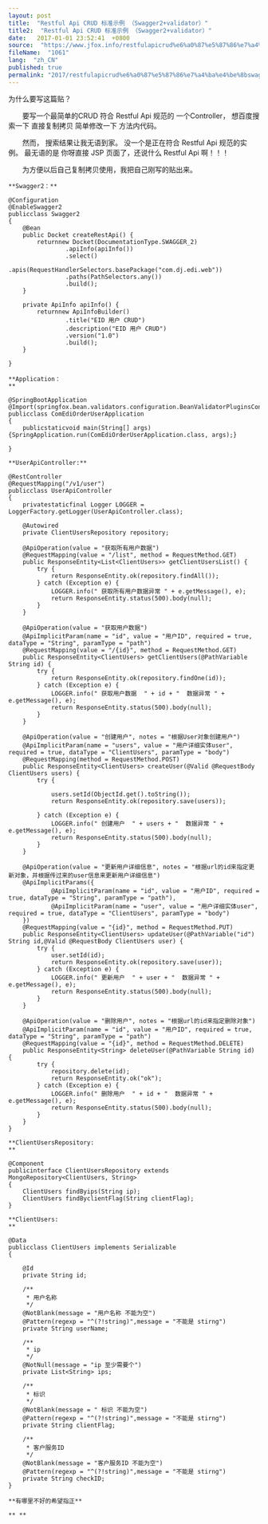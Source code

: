 ```yaml
---
layout: post
title:  "Restful Api CRUD 标准示例 （Swagger2+validator）"
title2:  "Restful Api CRUD 标准示例 （Swagger2+validator）"
date:   2017-01-01 23:52:41  +0800
source:  "https://www.jfox.info/restfulapicrud%e6%a0%87%e5%87%86%e7%a4%ba%e4%be%8bswagger2validator.html"
fileName:  "1061"
lang:  "zh_CN"
published: true
permalink: "2017/restfulapicrud%e6%a0%87%e5%87%86%e7%a4%ba%e4%be%8bswagger2validator.html"
---
```


为什么要写这篇贴？

　　要写一个最简单的CRUD 符合 Restful Api    规范的  一个Controller， 想百度搜索一下 直接复制拷贝 简单修改一下 方法内代码。

　　然而， 搜索结果让我无语到家。 没一个是正在符合 Restful Api 规范的实例。 最无语的是 你呀直接 JSP 页面了，还说什么  Restful Api 啊！！！

　　为方便以后自己复制拷贝使用，我把自己刚写的贴出来。

    **Swagger2：**

    @Configuration
    @EnableSwagger2
    publicclass Swagger2
    {
        @Bean
        public Docket createRestApi() {
            returnnew Docket(DocumentationType.SWAGGER_2)
                    .apiInfo(apiInfo())
                    .select()
                    .apis(RequestHandlerSelectors.basePackage("com.dj.edi.web"))
                    .paths(PathSelectors.any())
                    .build();
        }
    
        private ApiInfo apiInfo() {
            returnnew ApiInfoBuilder()
                    .title("EID 用户 CRUD")
                    .description("EID 用户 CRUD")
                    .version("1.0")
                    .build();
        }
    
    }

    **Application：
    **

    @SpringBootApplication
    @Import(springfox.bean.validators.configuration.BeanValidatorPluginsConfiguration.class)
    publicclass ComEdiOrderUserApplication
    {
        publicstaticvoid main(String[] args) {SpringApplication.run(ComEdiOrderUserApplication.class, args);}
    
    }

    **UserApiController:**

    @RestController
    @RequestMapping("/v1/user")
    publicclass UserApiController
    {
        privatestaticfinal Logger LOGGER = LoggerFactory.getLogger(UserApiController.class);
    
        @Autowired
        private ClientUsersRepository repository;
    
        @ApiOperation(value = "获取所有用户数据")
        @RequestMapping(value = "/list", method = RequestMethod.GET)
        public ResponseEntity<List<ClientUsers>> getClientUsersList() {
            try {
                return ResponseEntity.ok(repository.findAll());
            } catch (Exception e) {
                LOGGER.info(" 获取所有用户数据异常 " + e.getMessage(), e);
                return ResponseEntity.status(500).body(null);
            }
        }
    
        @ApiOperation(value = "获取用户数据")
        @ApiImplicitParam(name = "id", value = "用户ID", required = true, dataType = "String", paramType = "path")
        @RequestMapping(value = "/{id}", method = RequestMethod.GET)
        public ResponseEntity<ClientUsers> getClientUsers(@PathVariable String id) {
            try {
                return ResponseEntity.ok(repository.findOne(id));
            } catch (Exception e) {
                LOGGER.info(" 获取用户数据  " + id + "  数据异常 " + e.getMessage(), e);
                return ResponseEntity.status(500).body(null);
            }
        }
    
        @ApiOperation(value = "创建用户", notes = "根据User对象创建用户")
        @ApiImplicitParam(name = "users", value = "用户详细实体user", required = true, dataType = "ClientUsers", paramType = "body")
        @RequestMapping(method = RequestMethod.POST)
        public ResponseEntity<ClientUsers> createUser(@Valid @RequestBody ClientUsers users) {
            try {
    
                users.setId(ObjectId.get().toString());
                return ResponseEntity.ok(repository.save(users));
    
            } catch (Exception e) {
                LOGGER.info(" 创建用户  " + users + "  数据异常 " + e.getMessage(), e);
                return ResponseEntity.status(500).body(null);
            }
        }
    
        @ApiOperation(value = "更新用户详细信息", notes = "根据url的id来指定更新对象，并根据传过来的user信息来更新用户详细信息")
        @ApiImplicitParams({
                @ApiImplicitParam(name = "id", value = "用户ID", required = true, dataType = "String", paramType = "path"),
                @ApiImplicitParam(name = "user", value = "用户详细实体user", required = true, dataType = "ClientUsers", paramType = "body")
        })
        @RequestMapping(value = "{id}", method = RequestMethod.PUT)
        public ResponseEntity<ClientUsers> updateUser(@PathVariable("id") String id,@Valid @RequestBody ClientUsers user) {
            try {
                user.setId(id);
                return ResponseEntity.ok(repository.save(user));
            } catch (Exception e) {
                LOGGER.info(" 更新用户  " + user + "  数据异常 " + e.getMessage(), e);
                return ResponseEntity.status(500).body(null);
            }
        }
    
        @ApiOperation(value = "删除用户", notes = "根据url的id来指定删除对象")
        @ApiImplicitParam(name = "id", value = "用户ID", required = true, dataType = "String", paramType = "path")
        @RequestMapping(value = "{id}", method = RequestMethod.DELETE)
        public ResponseEntity<String> deleteUser(@PathVariable String id) {
            try {
                repository.delete(id);
                return ResponseEntity.ok("ok");
            } catch (Exception e) {
                LOGGER.info(" 删除用户  " + id + "  数据异常 " + e.getMessage(), e);
                return ResponseEntity.status(500).body(null);
            }
        }
    }

    **ClientUsersRepository:
    **

    @Component
    publicinterface ClientUsersRepository extends MongoRepository<ClientUsers, String>
    {
        ClientUsers findByips(String ip);
        ClientUsers findByclientFlag(String clientFlag);
    }

    **ClientUsers:
    **

    @Data
    publicclass ClientUsers implements Serializable
    {
    
        @Id
        private String id;
    
        /**
         * 用户名称
         */
        @NotBlank(message = "用户名称 不能为空")
        @Pattern(regexp = "^(?!string)",message = "不能是 stirng")
        private String userName;
    
        /**
         * ip
         */
        @NotNull(message = "ip 至少需要个")
        private List<String> ips;
    
        /**
         * 标识
         */
        @NotBlank(message = " 标识 不能为空")
        @Pattern(regexp = "^(?!string)",message = "不能是 stirng")
        private String clientFlag;
    
        /**
         * 客户服务ID
         */
        @NotBlank(message = "客户服务ID 不能为空")
        @Pattern(regexp = "^(?!string)",message = "不能是 stirng")
        private String checkID;
    }

    **有哪里不好的希望指正**

    ** **
